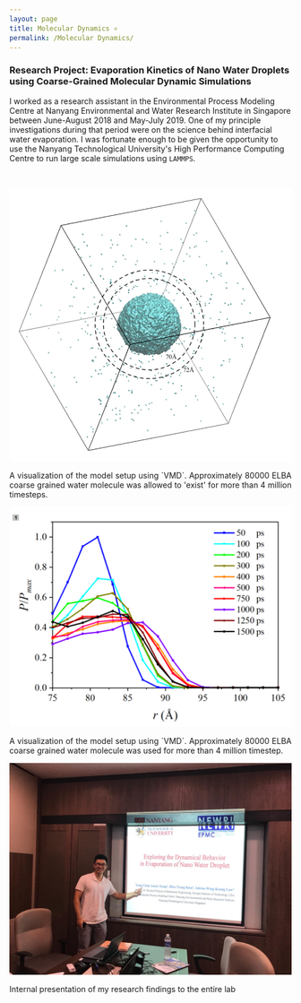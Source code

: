 ```yaml
---
layout: page
title: Molecular Dynamics ⚛️
permalink: /Molecular Dynamics/
---
```

### Research Project: Evaporation Kinetics of Nano Water Droplets using Coarse-Grained Molecular Dynamic Simulations

I worked as a research assistant in the Environmental Process Modeling Centre at
Nanyang Environmental and Water Research Institute in Singapore between June-August 2018 and May-July 2019.
One of my principle investigations during that period were on the science behind interfacial water evaporation.
I was fortunate enough to be given the opportunity to use the Nanyang Technological University's
High Performance Computing Centre to run large scale simulations using `LAMMPS`.

<br />

<p align="center">
  <img width="auto" height="auto" src="/assets/photo420.jpg">
</p>

<div align="justify">A visualization of the model setup using `VMD`. Approximately 80000 ELBA coarse grained water molecule was allowed to 'exist' for more than 4 million timesteps.</div>


<p align="center">
  <img width="auto" height="auto" src="/assets/photo106.png">
</p>

<div align="justify">A visualization of the model setup using `VMD`. Approximately 80000 ELBA coarse grained water molecule was used for more than 4 million timestep.</div>

<p align="center">
  <img width="auto" height="auto" src="/assets/photo6.JPG">
  <figcaption>Internal presentation of my research findings to the entire lab</figcaption>
</p>
